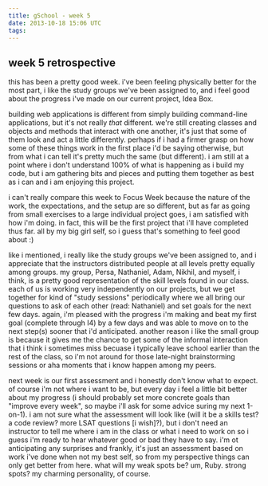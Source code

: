 ```yaml
---
title: gSchool - week 5
date: 2013-10-18 15:06 UTC
tags:
---
```


<h2>week 5 retrospective</h2>

this has been a pretty good week.  i've been feeling physically better for the most part, i like the study groups we've been assigned to, and i feel good about the progress i've made on our current project, Idea Box.

building web applications is different from simply building command-line applications, but it's not really *that* different.  we're still creating classes and objects and methods that interact with one another, it's just that some of them look and act a little differently.  perhaps if i had a firmer grasp on how some of these things work in the first place i'd be saying otherwise, but from what i can tell it's pretty much the same (but different).  i am still at a point where i don't understand 100% of what is happening as i build my code, but i am gathering bits and pieces and putting them together as best as i can and i am enjoying this project.

i can't really compare this week to Focus Week because the nature of the work, the expectations, and the setup are so different, but as far as going from small exercises to a large individual project goes, i am satisfied with how i'm doing.  in fact, this will be the first project that i'll have completed thus far.  all by my big girl self, so i guess that's something to feel good about :)

like i mentioned, i really like the study groups we've been assigned to, and i appreciate that the instructors distributed people at all levels pretty equally among groups.  my group, Persa, Nathaniel, Adam, Nikhil, and myself, i think, is a pretty good representation of the skill levels found in our class.  each of us is working very independently on our projects, but we get together for kind of "study sessions" periodically where we all bring our questions to ask of each other (read: Nathaniel) and set goals for the next few days.  again, i'm pleased with the progress i'm making and beat my first goal (complete through I4) by a few days and was able to move on to the next step(s) sooner that i'd anticipated.  another reason i like the small group is because it gives me the chance to get some of the informal interaction that i think i sometimes miss becuase i typically leave school earlier than the rest of the class, so i'm not around for those late-night brainstorming sessions or aha moments that i know happen among my peers.

next week is our first assessment and i honestly don't know what to expect. of course i'm not where i want to be, but every day i feel a little bit better about my progress (i should probably set more concrete goals than "improve every week", so maybe i'll ask for some advice suring my next 1-on-1).  i am not sure what the assessment will look like (will it be a skills test?  a code review?  more LSAT questions [i wish]?), but i don't need an instructor to tell me where i am in the class or what i need to work on so i guess i'm ready to hear whatever good or bad they have to say.  i'm ot anticipating any surprises and frankly, it's just an assessment based on work i've done when not my best self, so from my perspective things can only get better from here.  what will my weak spots be?  um, Ruby.  strong spots?  my charming personality, of course.

